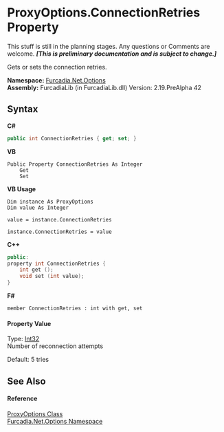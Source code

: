 # ProxyOptions.ConnectionRetries Property 
This stuff is still in the planning stages. Any questions or Comments are welcome. _**\[This is preliminary documentation and is subject to change.\]**_

Gets or sets the connection retries.

**Namespace:**&nbsp;<a href="N_Furcadia_Net_Options">Furcadia.Net.Options</a><br />**Assembly:**&nbsp;FurcadiaLib (in FurcadiaLib.dll) Version: 2.19.PreAlpha 42

## Syntax

**C#**<br />
``` C#
public int ConnectionRetries { get; set; }
```

**VB**<br />
``` VB
Public Property ConnectionRetries As Integer
	Get
	Set
```

**VB Usage**<br />
``` VB Usage
Dim instance As ProxyOptions
Dim value As Integer

value = instance.ConnectionRetries

instance.ConnectionRetries = value
```

**C++**<br />
``` C++
public:
property int ConnectionRetries {
	int get ();
	void set (int value);
}
```

**F#**<br />
``` F#
member ConnectionRetries : int with get, set

```


#### Property Value
Type: <a href="http://msdn2.microsoft.com/en-us/library/td2s409d" target="_blank">Int32</a><br />Number of reconnection attempts 

 Default: 5 tries

## See Also


#### Reference
<a href="T_Furcadia_Net_Options_ProxyOptions">ProxyOptions Class</a><br /><a href="N_Furcadia_Net_Options">Furcadia.Net.Options Namespace</a><br />